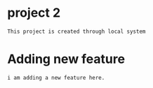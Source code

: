 # project 2
    This project is created through local system
# Adding new feature 
    i am adding a new feature here.